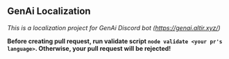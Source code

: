 ## GenAi Localization
*This is a localization project for GenAi Discord bot (https://genai.altir.xyz/)*

**Before creating pull request, run validate script `node validate <your pr's language>`. Otherwise, your pull request will be rejected!**